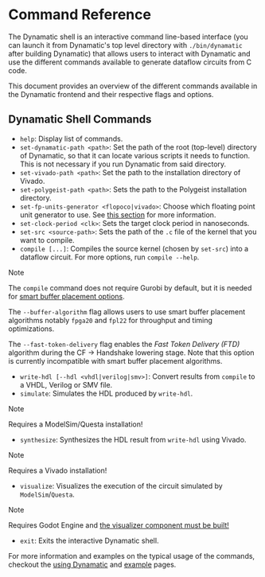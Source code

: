 # Command Reference
The Dynamatic shell is an interactive command line-based interface (you can launch it from Dynamatic's top level directory with `./bin/dynamatic` after building Dynamatic) that allows users to interact with Dynamatic and use the different commands available to generate dataflow circuits from C code.  

This document provides an overview of the different commands available in the Dynamatic frontend and their respective flags and options.

## Dynamatic Shell Commands
- `help`: Display list of commands.
- `set-dynamatic-path <path>`: Set the path of the root (top-level) directory of Dynamatic, so that it can locate various scripts it needs to function. This is not necessary if you run Dynamatic from said directory.
- `set-vivado-path <path>`: Set the path to the installation directory of Vivado.
- `set-polygeist-path <path>`: Sets the path to the Polygeist installation directory.
- `set-fp-units-generator <flopoco|vivado>`: Choose which floating point unit generator to use. See [this section](OptimizationsAndDirectives.md#floating-point-ips) for more information.
- `set-clock-period <clk>`: Sets the target clock period in nanoseconds.
- `set-src <source-path>`: Sets the path of the `.c` file of the kernel that you want to compile. 
- `compile [...]`: Compiles the source kernel (chosen by `set-src`) into a dataflow circuit. For more options, run `compile --help`.
> [!NOTE]  
> The `compile` command does not require Gurobi by default, but it is needed for [smart buffer placement options](OptimizationsAndDirectives.md#optimization-algorithms-in-dynamatic).  

The `--buffer-algorithm` flag allows users to use smart buffer placement algorithms notably `fpga20` and `fpl22` for throughput and timing optimizations.

The `--fast-token-delivery` flag enables the *Fast Token Delivery (FTD)* algorithm during the CF → Handshake lowering stage. Note that this option is currently incompatible with smart buffer placement algorithms.

- `write-hdl [--hdl <vhdl|verilog|smv>]`: Convert results from `compile` to a VHDL, Verilog or SMV file.
- `simulate`: Simulates the HDL produced by `write-hdl`. 
> [!NOTE]  
> Requires a ModelSim/Questa installation!

- `synthesize`: Synthesizes the HDL result from `write-hdl` using Vivado. 
> [!NOTE]  
> Requires a Vivado installation! 

- `visualize`: Visualizes the execution of the circuit simulated by `ModelSim`/`Questa`. 
> [!NOTE]  
> Requires Godot Engine and [the visualizer component must be built!](AdvancedBuild.md#4-interactive-dataflow-circuit-visualizer)

- `exit`: Exits the interactive Dynamatic shell.

For more information and examples on the typical usage of the commands, checkout the [using Dynamatic](../GettingStarted/Tutorials/Introduction/UsingDynamatic.md) and [example](../GettingStarted/Tutorials/Introduction/Examples.md) pages.
